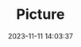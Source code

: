 ---
weight: 1
images:
- /images/edited/112.jpeg
title: Picture
date: 2023-11-11 14:03:37
tags:
- luminar
- work
---